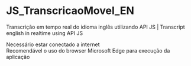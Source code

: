 # JS_TranscricaoMovel_EN
Transcrição em tempo real do idioma inglês utilizando API JS | Transcript english in realtime using API JS

Necessário estar conectado a internet<BR>
Recomendável o uso do browser Microsoft Edge para execução da aplicação
